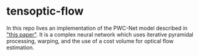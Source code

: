 # tensoptic-flow

In this repo lives an implementation of the PWC-Net model described in ["this paper"](https://arxiv.org/abs/1709.02371). It is a complex neural network which uses iterative pyramidal processing, warping, and the use of a cost volume for optical flow estimation.
